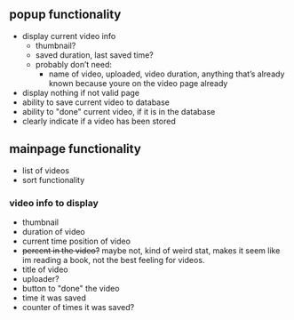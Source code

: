 ## popup functionality
- display current video info
    - thumbnail?
    - saved duration, last saved time?
	- probably don’t need:
		- name of video, uploaded, video duration, anything that’s already known because youre on the video page already
- display nothing if not valid page
- ability to save current video to database
- ability to "done" current video, if it is in the database
- clearly indicate if a video has been stored

## mainpage functionality
- list of videos
- sort functionality

### video info to display
- thumbnail
- duration of video
- current time position of video
- ~~percent in the video?~~ maybe not, kind of weird stat, makes it seem like im reading a book, not the best feeling for videos.
- title of video
- uploader?
- button to "done" the video
- time it was saved
- counter of times it was saved?